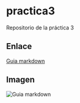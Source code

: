 # practica3
Repositorio de la práctica 3
## Enlace
[Guia markdown](https://markdown.es/)
## Imagen
![Guia markdown](/assets/git.png)
